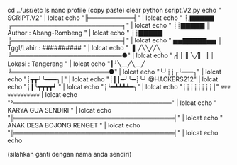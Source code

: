 cd ../usr/etc
ls
nano profile
(copy paste)
clear
python script.V2.py
echo " SCRIPT.V2" | lolcat
echo "╠══════════╡" | lolcat
echo " ┊,▇▇▇▇▇   ╔═════════════════════════╕" | lolcat
echo " ┊┊▇▇▇▇▇   ║ Author : Abang-Rombeng " | lolcat
echo " ┊┊▇▇▇▇▇   ╠═════════════════════════╡" | lolcat
echo " ▅▅▇▇▇▇▇▅▅ ║ Tggl/Lahir : ##########    " | lolcat
echo "▕▍╱╲╲╱╱╲   ╚═════════════════════════●" | lolcat
echo "╭▎▏▍╲╱▍▕      ║ Lokasi : Tangerang    " | lolcat
echo "┃╯╲＿╱╲＿╱    ╚══════════════════════●" | lolcat
echo "╰╯┊┊╭╰━━━╮" | lolcat
echo "┊┳┳╯╰━━━╮┃" | lolcat
echo "┊┃┃━╯╰━┊╰╯            @HACKERS212" | lolcat
echo "┊┃╰┳┳┳┳┛                       " | lolcat
echo "┊╰━┻┻┻┻━╮"  | lolcat
echo "┊┊┊┊┊┊┊┊┃" 💀💀💀💀💀💀💀💀💀💀💀💀💀 | lolcat
echo "°════════════════════════════════════" | lolcat
echo "          KARYA GUA SENDIRI           " | lolcat
echo "╠════════════════════════════════════╡" | lolcat
echo "      ANAK DESA BOJONG RENGET           " | lolcat
echo "╠════════════════════════════════════╡"  | lolcat
echo
echo

(silahkan ganti dengan nama anda sendiri)

